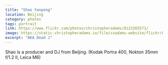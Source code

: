 ```yaml
---
title: "Shao Yanpeng"
location: Beijing
category: photos
tags: portrait
link: https://www.flickr.com/photos/christopheradams/8122265571/
image: https://static.christopheradams.io/file/cxadams-website/flickr/8122265571_bc2700623d_k.jpg
excerpt: "AKA Dead J"
---
```


Shao is a producer and DJ from Beijing. (Kodak Portra 400, Nokton
35mm f/1.2 II, Leica M6)
